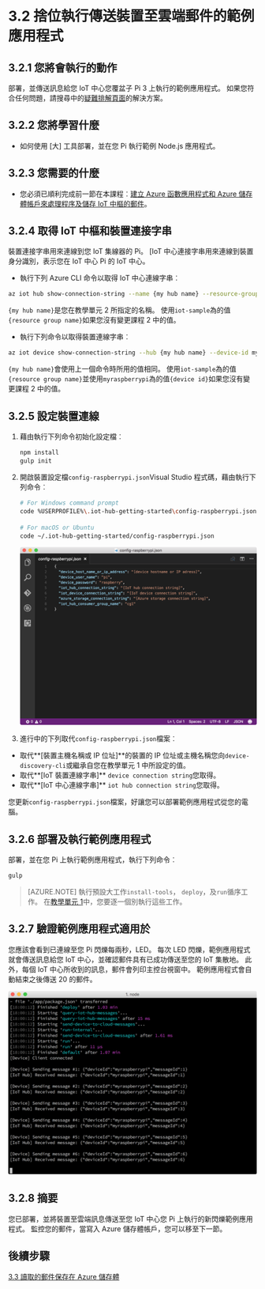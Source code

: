 <properties
 pageTitle="執行傳送裝置至雲端的郵件範例應用程式 |Microsoft Azure"
 description="部署，並執行的傳送訊息給 IoT 中心閃爍 LED 您覆盆子 Pi 3 的範例應用程式。"
 services="iot-hub"
 documentationCenter=""
 authors="shizn"
 manager="timlt"
 tags=""
 keywords=""/>

<tags
 ms.service="iot-hub"
 ms.devlang="multiple"
 ms.topic="article"
 ms.tgt_pltfrm="na"
 ms.workload="na"
 ms.date="10/21/2016"
 ms.author="xshi"/>

# <a name="32-run-sample-application-to-send-device-to-cloud-messages"></a>3.2 捨位執行傳送裝置至雲端郵件的範例應用程式

## <a name="321-what-you-will-do"></a>3.2.1 您將會執行的動作

部署，並傳送訊息給您 IoT 中心您覆盆子 Pi 3 上執行的範例應用程式。 如果您符合任何問題，請搜尋中的[疑難排解頁面](iot-hub-raspberry-pi-kit-node-troubleshooting.md)的解決方案。

## <a name="322-what-you-will-learn"></a>3.2.2 您將學習什麼

- 如何使用 [大] 工具部署，並在您 Pi 執行範例 Node.js 應用程式。

## <a name="323-what-you-need"></a>3.2.3 您需要的什麼

- 您必須已順利完成前一節在本課程︰[建立 Azure 函數應用程式和 Azure 儲存體帳戶來處理程序及儲存 IoT 中樞的郵件](iot-hub-raspberry-pi-kit-node-lesson3-deploy-resource-manager-template.md)。

## <a name="324-get-your-iot-hub-and-device-connection-strings"></a>3.2.4 取得 IoT 中樞和裝置連接字串

裝置連接字串用來連線到您 IoT 集線器的 Pi。 [IoT 中心連接字串用來連線到裝置身分識別，表示您在 IoT 中心 Pi 的 IoT 中心。

- 執行下列 Azure CLI 命令以取得 IoT 中心連線字串︰

```bash
az iot hub show-connection-string --name {my hub name} --resource-group iot-sample
```

`{my hub name}`是您在教學單元 2 所指定的名稱。 使用`iot-sample`為的值`{resource group name}`如果您沒有變更課程 2 中的值。

- 執行下列命令以取得裝置連線字串︰

```bash
az iot device show-connection-string --hub {my hub name} --device-id myraspberrypi --resource-group iot-sample
```

`{my hub name}`會使用上一個命令時所用的值相同。 使用`iot-sample`為的值`{resource group name}`並使用`myraspberrypi`為的值`{device id}`如果您沒有變更課程 2 中的值。

## <a name="325-configure-the-device-connection"></a>3.2.5 設定裝置連線

1. 藉由執行下列命令初始化設定檔︰

    ```bash
    npm install
    gulp init
    ```

2. 開啟裝置設定檔`config-raspberrypi.json`Visual Studio 程式碼，藉由執行下列命令︰

    ```bash
    # For Windows command prompt
    code %USERPROFILE%\.iot-hub-getting-started\config-raspberrypi.json
  
    # For macOS or Ubuntu
    code ~/.iot-hub-getting-started/config-raspberrypi.json
    ```

    ![config.json](media/iot-hub-raspberry-pi-lessons/lesson3/config.png)

3. 進行中的下列取代`config-raspberrypi.json`檔案︰

  - 取代**[裝置主機名稱或 IP 位址]**的裝置的 IP 位址或主機名稱您向`device-discovery-cli`或繼承自您在教學單元 1 中所設定的值。
  - 取代**[IoT 裝置連線字串]** `device connection string`您取得。
  - 取代**[IoT 中心連線字串]** `iot hub connection string`您取得。

您更新`config-raspberrypi.json`檔案，好讓您可以部署範例應用程式從您的電腦。

## <a name="326-deploy-and-run-the-sample-application"></a>3.2.6 部署及執行範例應用程式

部署，並在您 Pi 上執行範例應用程式，執行下列命令︰

```bash
gulp
```

> [AZURE.NOTE] 執行預設大工作`install-tools`， `deploy`，及`run`循序工作。 在[教學單元 1](iot-hub-raspberry-pi-kit-node-lesson1-deploy-blink-app.md)中，您要逐一個別執行這些工作。

## <a name="327-verify-the-sample-application-works"></a>3.2.7 驗證範例應用程式適用於

您應該會看到已連線至您 Pi 閃爍每兩秒，LED。 每次 LED 閃爍，範例應用程式就會傳送訊息給您 IoT 中心，並確認郵件具有已成功傳送至您的 IoT 集散地。 此外，每個 IoT 中心所收到的訊息，郵件會列印主控台視窗中。 範例應用程式會自動結束之後傳送 20 的郵件。

![](media/iot-hub-raspberry-pi-lessons/lesson3/gulp_run.png)

## <a name="328-summary"></a>3.2.8 摘要

您已部署，並將裝置至雲端訊息傳送至您 IoT 中心您 Pi 上執行的新閃爍範例應用程式。 監控您的郵件，當寫入 Azure 儲存體帳戶，您可以移至下一節。

## <a name="next-steps"></a>後續步驟

[3.3 讀取的郵件保存在 Azure 儲存體](iot-hub-raspberry-pi-kit-node-lesson3-read-table-storage.md)